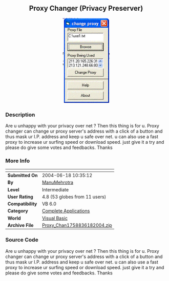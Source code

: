 ﻿<div align="center">

## Proxy Changer \(Privacy Preserver\)

<img src="PIC20046181123165479.gif">
</div>

### Description

Are u unhappy with your privacy over net ?   Then this thing is for u.    Proxy changer can change ur proxy server's address with a click of a button and thus mask ur I.P. address and keep u safe over net.    u can also use a fast proxy to increase ur surfing speed or download speed.    just give it a try and please do give some votes and feedbacks.    Thanks
 
### More Info
 


<span>             |<span>
---                |---
**Submitted On**   |2004-06-18 10:35:12
**By**             |[ManuMehrotra](https://github.com/Planet-Source-Code/PSCIndex/blob/master/ByAuthor/manumehrotra.md)
**Level**          |Intermediate
**User Rating**    |4.8 (53 globes from 11 users)
**Compatibility**  |VB 6\.0
**Category**       |[Complete Applications](https://github.com/Planet-Source-Code/PSCIndex/blob/master/ByCategory/complete-applications__1-27.md)
**World**          |[Visual Basic](https://github.com/Planet-Source-Code/PSCIndex/blob/master/ByWorld/visual-basic.md)
**Archive File**   |[Proxy\_Chan1758836182004\.zip](https://github.com/Planet-Source-Code/manumehrotra-proxy-changer-privacy-preserver__1-54456/archive/master.zip)





### Source Code

Are u unhappy with your privacy over net ?   Then this thing is for u.    Proxy changer can change ur proxy server's address with a click of a button and thus mask ur I.P. address and keep u safe over net.    u can also use a fast proxy to increase ur surfing speed or download speed.    just give it a try and please do give some votes and feedbacks.    Thanks

